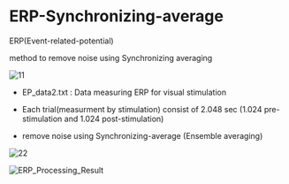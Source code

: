 # ERP-Synchronizing-average

ERP(Event-related-potential)

method to remove noise using Synchronizing averaging 

![11](https://user-images.githubusercontent.com/95017140/152630396-a3fc880e-add0-4b6c-8110-7583332f5c9b.jpg)



- EP_data2.txt : Data measuring ERP for visual stimulation 

- Each trial(measurment by stimulation) consist of 2.048 sec 
    (1.024 pre-stimulation and 1.024 post-stimulation)

- remove noise using Synchronizing-average (Ensemble averaging)

<method>
  
  ![22](https://user-images.githubusercontent.com/95017140/152630566-e4fc9e28-9957-4a6e-b7ed-df996ace48aa.png)


 
<Result>
  
  ![ERP_Processing_Result](https://user-images.githubusercontent.com/95017140/152630540-4c44c756-f5fb-4442-aecb-17a2a9f58e70.png)
